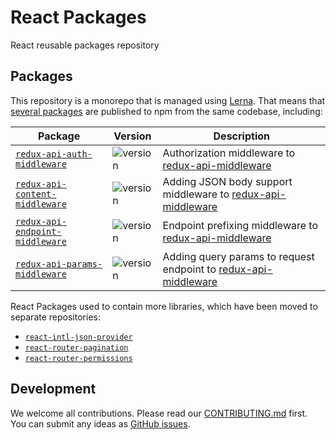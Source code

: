# React Packages

React reusable packages repository

## Packages

This repository is a monorepo that is managed using [Lerna](https://github.com/lerna/lerna).
That means that [several packages](/packages) are published to npm from the same codebase, including:

| Package                                                                    | Version                                                                           | Description                                                                                                         |
| -------------------------------------------------------------------------- | --------------------------------------------------------------------------------- | ------------------------------------------------------------------------------------------------------------------- |
| [`redux-api-auth-middleware`](/packages/redux-api-auth-middleware)         | ![version](https://img.shields.io/npm/v/@tshio/redux-api-auth-middleware.svg)     | Authorization middleware to [redux-api-middleware](https://github.com/agraboso/redux-api-middleware)                |
| [`redux-api-content-middleware`](/packages/redux-api-content-middleware)   | ![version](https://img.shields.io/npm/v/@tshio/redux-api-content-middleware.svg)  | Adding JSON body support middleware to [redux-api-middleware](https://github.com/agraboso/redux-api-middleware)     |
| [`redux-api-endpoint-middleware`](/packages/redux-api-endpoint-middleware) | ![version](https://img.shields.io/npm/v/@tshio/redux-api-endpoint-middleware.svg) | Endpoint prefixing middleware to [redux-api-middleware](https://github.com/agraboso/redux-api-middleware)           |
| [`redux-api-params-middleware`](/packages/redux-api-params-middleware)     | ![version](https://img.shields.io/npm/v/@tshio/redux-api-params-middleware.svg)   | Adding query params to request endpoint to [redux-api-middleware](https://github.com/agraboso/redux-api-middleware) |

React Packages used to contain more libraries, which have been moved to separate repositories:

- [`react-intl-json-provider`](https://github.com/TheSoftwareHouse/react-intl-json-provider)
- [`react-router-pagination`](https://github.com/TheSoftwareHouse/react-router-pagination)
- [`react-router-permissions`](https://github.com/TheSoftwareHouse/react-router-permissions)

## Development

We welcome all contributions. Please read our [CONTRIBUTING.md](https://github.com/TheSoftwareHouse/react-packages/blob/master/CONTRIBUTING.md) first.
You can submit any ideas as [GitHub issues](https://github.com/TheSoftwareHouse/react-packages/issues).
